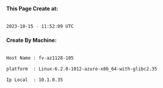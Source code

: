
   
#### This Page Create at:

```bash

2023-10-15 - 11:52:09 UTC

```

#### Create By Machine:

```bash

Host Name : fv-az1128-105

platform  : Linux-6.2.0-1012-azure-x86_64-with-glibc2.35

Ip Local  : 10.1.0.35

```

